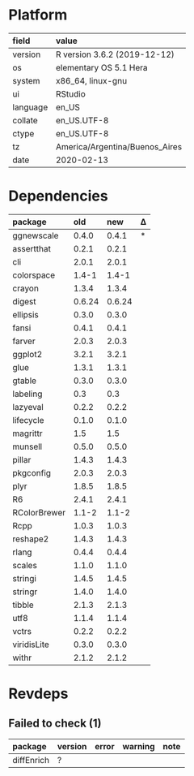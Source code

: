 # Platform

|field    |value                          |
|:--------|:------------------------------|
|version  |R version 3.6.2 (2019-12-12)   |
|os       |elementary OS 5.1 Hera         |
|system   |x86_64, linux-gnu              |
|ui       |RStudio                        |
|language |en_US                          |
|collate  |en_US.UTF-8                    |
|ctype    |en_US.UTF-8                    |
|tz       |America/Argentina/Buenos_Aires |
|date     |2020-02-13                     |

# Dependencies

|package      |old    |new    |Δ  |
|:------------|:------|:------|:--|
|ggnewscale   |0.4.0  |0.4.1  |*  |
|assertthat   |0.2.1  |0.2.1  |   |
|cli          |2.0.1  |2.0.1  |   |
|colorspace   |1.4-1  |1.4-1  |   |
|crayon       |1.3.4  |1.3.4  |   |
|digest       |0.6.24 |0.6.24 |   |
|ellipsis     |0.3.0  |0.3.0  |   |
|fansi        |0.4.1  |0.4.1  |   |
|farver       |2.0.3  |2.0.3  |   |
|ggplot2      |3.2.1  |3.2.1  |   |
|glue         |1.3.1  |1.3.1  |   |
|gtable       |0.3.0  |0.3.0  |   |
|labeling     |0.3    |0.3    |   |
|lazyeval     |0.2.2  |0.2.2  |   |
|lifecycle    |0.1.0  |0.1.0  |   |
|magrittr     |1.5    |1.5    |   |
|munsell      |0.5.0  |0.5.0  |   |
|pillar       |1.4.3  |1.4.3  |   |
|pkgconfig    |2.0.3  |2.0.3  |   |
|plyr         |1.8.5  |1.8.5  |   |
|R6           |2.4.1  |2.4.1  |   |
|RColorBrewer |1.1-2  |1.1-2  |   |
|Rcpp         |1.0.3  |1.0.3  |   |
|reshape2     |1.4.3  |1.4.3  |   |
|rlang        |0.4.4  |0.4.4  |   |
|scales       |1.1.0  |1.1.0  |   |
|stringi      |1.4.5  |1.4.5  |   |
|stringr      |1.4.0  |1.4.0  |   |
|tibble       |2.1.3  |2.1.3  |   |
|utf8         |1.1.4  |1.1.4  |   |
|vctrs        |0.2.2  |0.2.2  |   |
|viridisLite  |0.3.0  |0.3.0  |   |
|withr        |2.1.2  |2.1.2  |   |

# Revdeps

## Failed to check (1)

|package    |version |error |warning |note |
|:----------|:-------|:-----|:-------|:----|
|diffEnrich |?       |      |        |     |

